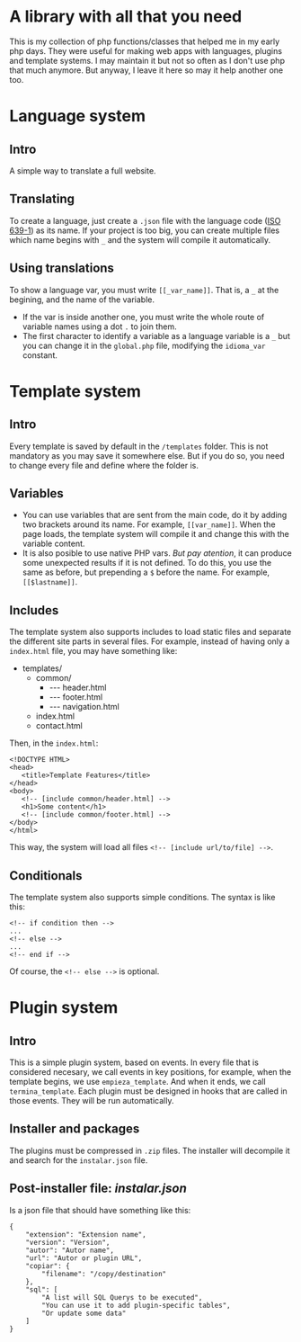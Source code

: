 # A library with all that you need
This is my collection of php functions/classes that helped me in my early php days. They were useful for making web apps with languages, plugins and template systems.
I may maintain it but not so often as I don't use php that much anymore. But anyway, I leave it here so may it help another one too.

# Language system
## Intro
A simple way to translate a full website.

## Translating
To create a language, just create a `.json` file with the language code ([ISO 639-1](https://en.wikipedia.org/wiki/ISO_639-1)) as its name.
If your project is too big, you can create multiple files which name begins with `_` and the system will compile it automatically.

## Using translations
To show a language var, you must write `[[_var_name]]`. That is, a `_` at the begining, and the name of the variable. 

* If the var is inside another one, you must write the whole route of variable names using a dot `.` to join them.
* The first character to identify a variable as a language variable is a `_` but you can change it in the `global.php` file, modifying the `idioma_var` constant.

# Template system
## Intro
Every template is saved by default in the `/templates` folder.
This is not mandatory as you may save it somewhere else. But if you do so, you need to change every file and define where the folder is.

## Variables
* You can use variables that are sent from the main code, do it by adding two brackets around its name. For example, `[[var_name]]`. When the page loads, the template system will compile it and change this with the variable content.
* It is also posible to use native PHP vars. *But pay atention*, it can produce some unexpected results if it is not defined. To do this, you use the same as before, but prepending a `$` before the name. For example, `[[$lastname]]`.

## Includes
The template system also supports includes to load static files and separate the different site parts in several files. For example, instead of having only a `index.html` file, you may have something like:

* templates/
  * common/
    * --- header.html
    * --- footer.html
    * --- navigation.html
  * index.html
  * contact.html

Then, in the `index.html`:
 ```
<!DOCTYPE HTML>
<head>
    <title>Template Features</title>
</head>
<body>
    <!-- [include common/header.html] -->
    <h1>Some content</h1>
    <!-- [include common/footer.html] -->
</body>
</html>
 ```
This way, the system will load all files `<!-- [include url/to/file] -->`.

## Conditionals
The template system also supports simple conditions. The syntax is like this:

```
<!-- if condition then -->
...
<!-- else -->
...
<!-- end if -->
```

Of course, the `<!-- else -->` is optional.

# Plugin system
## Intro
This is a simple plugin system, based on events.
In every file that is considered necesary, we call events in key positions, for example, when the template begins, we use `empieza_template`. And when it ends, we call `termina_template`.
Each plugin must be designed in hooks that are called in those events. They will be run automatically.

## Installer and packages
The plugins must be compressed in `.zip` files. The installer will decompile it and search for the `instalar.json` file.

## Post-installer file: *instalar.json*
Is a json file that should have something like this:
```
{
    "extension": "Extension name",
    "version": "Version",
    "autor": "Autor name",
    "url": "Autor or plugin URL",
    "copiar": {
        "filename": "/copy/destination"
    },
    "sql": [
        "A list will SQL Querys to be executed",
        "You can use it to add plugin-specific tables",
        "Or update some data"
    ]
}
```